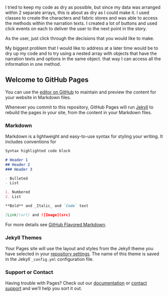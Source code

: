 I tried to keep my code as dry as possible, but since my data was arranged within 2 separate arrays, this is about as dry as I  could make it. I used classes to create the characters and fabric stores and was able to access the methods within the narration texts. I created a lot of buttons and used click events on each to deliver the user to the next point in the story.

As the user, just click through the decisions that you would like to make.

My biggest problem that I would like to address at a later time would be to dry up my code and to try using a nested array with objects that have the narration texts and options in the same object. that way I can access all the information in one method.


## Welcome to GitHub Pages

You can use the [editor on GitHub](https://github.com/kimmyparkw/made-in-manhattan/edit/master/README.md) to maintain and preview the content for your website in Markdown files.

Whenever you commit to this repository, GitHub Pages will run [Jekyll](https://jekyllrb.com/) to rebuild the pages in your site, from the content in your Markdown files.

### Markdown

Markdown is a lightweight and easy-to-use syntax for styling your writing. It includes conventions for

```markdown
Syntax highlighted code block

# Header 1
## Header 2
### Header 3

- Bulleted
- List

1. Numbered
2. List

**Bold** and _Italic_ and `Code` text

[Link](url) and ![Image](src)
```

For more details see [GitHub Flavored Markdown](https://guides.github.com/features/mastering-markdown/).

### Jekyll Themes

Your Pages site will use the layout and styles from the Jekyll theme you have selected in your [repository settings](https://github.com/kimmyparkw/made-in-manhattan/settings). The name of this theme is saved in the Jekyll `_config.yml` configuration file.

### Support or Contact

Having trouble with Pages? Check out our [documentation](https://help.github.com/categories/github-pages-basics/) or [contact support](https://github.com/contact) and we’ll help you sort it out.
